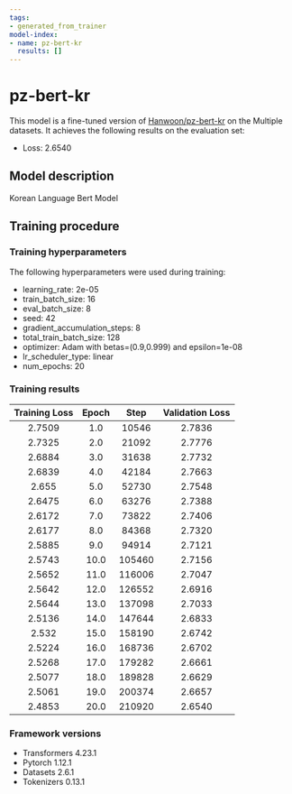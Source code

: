 ```yaml
---
tags:
- generated_from_trainer
model-index:
- name: pz-bert-kr
  results: []
---
```


<!-- This model card has been generated automatically according to the information the Trainer had access to. You
should probably proofread and complete it, then remove this comment. -->

# pz-bert-kr

This model is a fine-tuned version of [Hanwoon/pz-bert-kr](https://huggingface.co/Hanwoon/bert-kor-base-pz-language-test) on the Multiple datasets.
It achieves the following results on the evaluation set:
- Loss: 2.6540

## Model description

Korean Language Bert Model

## Training procedure

### Training hyperparameters

The following hyperparameters were used during training:
- learning_rate: 2e-05
- train_batch_size: 16
- eval_batch_size: 8
- seed: 42
- gradient_accumulation_steps: 8
- total_train_batch_size: 128
- optimizer: Adam with betas=(0.9,0.999) and epsilon=1e-08
- lr_scheduler_type: linear
- num_epochs: 20

### Training results

| Training Loss | Epoch | Step   | Validation Loss |
|:-------------:|:-----:|:------:|:---------------:|
| 2.7509        | 1.0   | 10546  | 2.7836          |
| 2.7325        | 2.0   | 21092  | 2.7776          |
| 2.6884        | 3.0   | 31638  | 2.7732          |
| 2.6839        | 4.0   | 42184  | 2.7663          |
| 2.655         | 5.0   | 52730  | 2.7548          |
| 2.6475        | 6.0   | 63276  | 2.7388          |
| 2.6172        | 7.0   | 73822  | 2.7406          |
| 2.6177        | 8.0   | 84368  | 2.7320          |
| 2.5885        | 9.0   | 94914  | 2.7121          |
| 2.5743        | 10.0  | 105460 | 2.7156          |
| 2.5652        | 11.0  | 116006 | 2.7047          |
| 2.5642        | 12.0  | 126552 | 2.6916          |
| 2.5644        | 13.0  | 137098 | 2.7033          |
| 2.5136        | 14.0  | 147644 | 2.6833          |
| 2.532         | 15.0  | 158190 | 2.6742          |
| 2.5224        | 16.0  | 168736 | 2.6702          |
| 2.5268        | 17.0  | 179282 | 2.6661          |
| 2.5077        | 18.0  | 189828 | 2.6629          |
| 2.5061        | 19.0  | 200374 | 2.6657          |
| 2.4853        | 20.0  | 210920 | 2.6540          |


### Framework versions

- Transformers 4.23.1
- Pytorch 1.12.1
- Datasets 2.6.1
- Tokenizers 0.13.1

